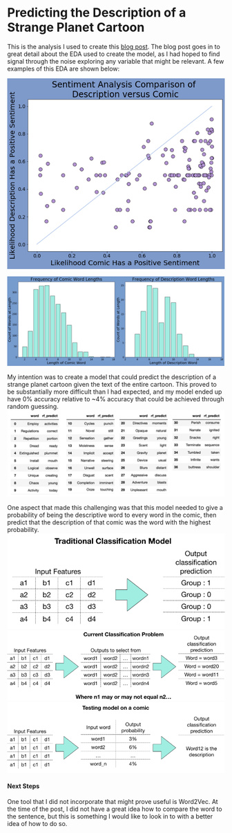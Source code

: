 # Predicting the Description of a Strange Planet Cartoon
This is the analysis I used to create this [blog post](https://towardsdatascience.com/an-analysis-of-the-strange-planet-comic-series-56410af3a5b1). The blog post goes in to great detail about the EDA used to create the model, as I had hoped to find signal through the noise exploring any variable that might be relevant. A few examples of this EDA are shown below: 

![](./images/Sentiment%20Analysis.png)

![](./images/word%20lengths.png)

My intention was to create a model that could predict the description of a strange planet cartoon given the text of the entire cartoon. This proved to be substantially more difficult than I had expected, and my model ended up have 0% accuracy relative to ~4% accuracy that could be achieved through random guessing. 
![](./images/predictions.png)

One aspect that made this challenging was that this model needed to give a probability of being the descriptive word to every word in the comic, then predict that the description of that comic was the word with the highest probability. 
![](./images/trad_class.png)
![](./images/current_class.png)
![](./images/for_model.png)

#### Next Steps
One tool that I did not incorporate that might prove useful is Word2Vec. At the time of the post, I did not have a great idea how to compare the word to the sentence, but this is something I would like to look in to with a better idea of how to do so. 
